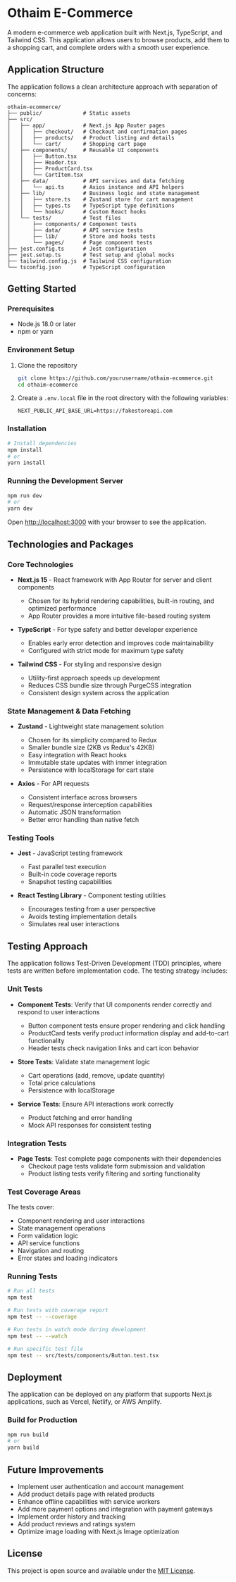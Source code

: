 # Othaim E-Commerce

A modern e-commerce web application built with Next.js, TypeScript, and Tailwind CSS. This application allows users to browse products, add them to a shopping cart, and complete orders with a smooth user experience.

## Application Structure

The application follows a clean architecture approach with separation of concerns:

```
othaim-ecommerce/
├── public/             # Static assets
├── src/
│   ├── app/            # Next.js App Router pages
│   │   ├── checkout/   # Checkout and confirmation pages
│   │   ├── products/   # Product listing and details
│   │   └── cart/       # Shopping cart page
│   ├── components/     # Reusable UI components
│   │   ├── Button.tsx
│   │   ├── Header.tsx
│   │   ├── ProductCard.tsx
│   │   └── CartItem.tsx
│   ├── data/           # API services and data fetching
│   │   └── api.ts      # Axios instance and API helpers
│   ├── lib/            # Business logic and state management
│   │   ├── store.ts    # Zustand store for cart management
│   │   ├── types.ts    # TypeScript type definitions
│   │   └── hooks/      # Custom React hooks
│   └── tests/          # Test files
│       ├── components/ # Component tests
│       ├── data/       # API service tests
│       ├── lib/        # Store and hooks tests
│       └── pages/      # Page component tests
├── jest.config.ts      # Jest configuration
├── jest.setup.ts       # Test setup and global mocks
├── tailwind.config.js  # Tailwind CSS configuration
└── tsconfig.json       # TypeScript configuration
```

## Getting Started

### Prerequisites

- Node.js 18.0 or later
- npm or yarn

### Environment Setup

1. Clone the repository
   ```bash
   git clone https://github.com/yourusername/othaim-ecommerce.git
   cd othaim-ecommerce
   ```

2. Create a `.env.local` file in the root directory with the following variables:
   ```
   NEXT_PUBLIC_API_BASE_URL=https://fakestoreapi.com
   ```

### Installation

```bash
# Install dependencies
npm install
# or
yarn install
```

### Running the Development Server

```bash
npm run dev
# or
yarn dev
```

Open [http://localhost:3000](http://localhost:3000) with your browser to see the application.

## Technologies and Packages

### Core Technologies

- **Next.js 15** - React framework with App Router for server and client components
  - Chosen for its hybrid rendering capabilities, built-in routing, and optimized performance
  - App Router provides a more intuitive file-based routing system

- **TypeScript** - For type safety and better developer experience
  - Enables early error detection and improves code maintainability
  - Configured with strict mode for maximum type safety

- **Tailwind CSS** - For styling and responsive design
  - Utility-first approach speeds up development
  - Reduces CSS bundle size through PurgeCSS integration
  - Consistent design system across the application

### State Management & Data Fetching

- **Zustand** - Lightweight state management solution
  - Chosen for its simplicity compared to Redux
  - Smaller bundle size (2KB vs Redux's 42KB)
  - Easy integration with React hooks
  - Immutable state updates with immer integration
  - Persistence with localStorage for cart state

- **Axios** - For API requests
  - Consistent interface across browsers
  - Request/response interception capabilities
  - Automatic JSON transformation
  - Better error handling than native fetch

### Testing Tools

- **Jest** - JavaScript testing framework
  - Fast parallel test execution
  - Built-in code coverage reports
  - Snapshot testing capabilities

- **React Testing Library** - Component testing utilities
  - Encourages testing from a user perspective
  - Avoids testing implementation details
  - Simulates real user interactions

## Testing Approach

The application follows Test-Driven Development (TDD) principles, where tests are written before implementation code. The testing strategy includes:

### Unit Tests

- **Component Tests**: Verify that UI components render correctly and respond to user interactions
  - Button component tests ensure proper rendering and click handling
  - ProductCard tests verify product information display and add-to-cart functionality
  - Header tests check navigation links and cart icon behavior

- **Store Tests**: Validate state management logic
  - Cart operations (add, remove, update quantity)
  - Total price calculations
  - Persistence with localStorage

- **Service Tests**: Ensure API interactions work correctly
  - Product fetching and error handling
  - Mock API responses for consistent testing

### Integration Tests

- **Page Tests**: Test complete page components with their dependencies
  - Checkout page tests validate form submission and validation
  - Product listing tests verify filtering and sorting functionality

### Test Coverage Areas

The tests cover:
- Component rendering and user interactions
- State management operations
- Form validation logic
- API service functions
- Navigation and routing
- Error states and loading indicators

### Running Tests

```bash
# Run all tests
npm test

# Run tests with coverage report
npm test -- --coverage

# Run tests in watch mode during development
npm test -- --watch

# Run specific test file
npm test -- src/tests/components/Button.test.tsx
```

## Deployment

The application can be deployed on any platform that supports Next.js applications, such as Vercel, Netlify, or AWS Amplify.

### Build for Production

```bash
npm run build
# or
yarn build
```

## Future Improvements

- Implement user authentication and account management
- Add product details page with related products
- Enhance offline capabilities with service workers
- Add more payment options and integration with payment gateways
- Implement order history and tracking
- Add product reviews and ratings system
- Optimize image loading with Next.js Image optimization

## License

This project is open source and available under the [MIT License](LICENSE).
